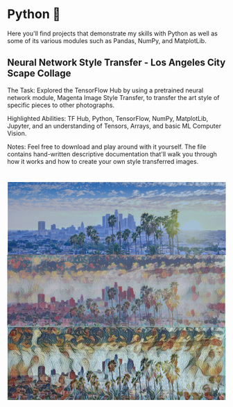# Python :snake:

Here you'll find projects that demonstrate my skills with Python as well as some of its various modules such as Pandas, NumPy, and MatplotLib. 


## Neural Network Style Transfer - Los Angeles City Scape Collage
The Task: Explored the TensorFlow Hub by using a pretrained neural network module, Magenta Image Style Transfer, to transfer the art style of specific pieces to other photographs.

Highlighted Abilities: TF Hub, Python, TensorFlow, NumPy, MatplotLib, Jupyter, and an understanding of Tensors, Arrays, and basic ML Computer Vision.

Notes: Feel free to download and play around with it yourself. The file contains hand-written descriptive documentation that'll walk you through how it works and how to create your own style transferred images.
# ![alt text](https://github.com/asilich123/Resume_Projects/blob/main/Python/TF%20HUB%20-%20ML%20Neural%20Style%20Transfer/Images/Collages/Los%20Angeles%20Collage.png?raw=true)
